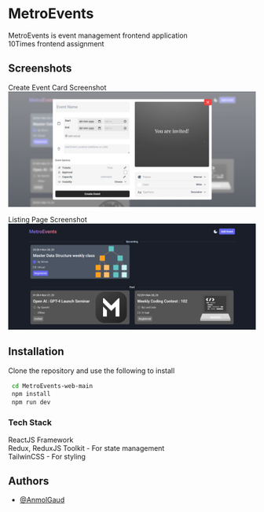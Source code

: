 
# MetroEvents
MetroEvents is event management frontend application  
10Times frontend assignment

## Screenshots
Create Event Card Screenshot
![Create Event Card](https://github.com/anmolgaud/MetroEvents-web-main/blob/main/Screenshots/EventCard.png?raw=true)

Listing Page Screenshot
![Listing Page](https://github.com/anmolgaud/MetroEvents-web-main/blob/main/Screenshots/ListingPage.png?raw=true)



## Installation
Clone the repository and use the following to install

```bash
 cd MetroEvents-web-main
 npm install
 npm run dev
```
    
### Tech Stack
ReactJS Framework  
Redux, ReduxJS Toolkit - For state management  
TailwinCSS - For styling




## Authors

- [@AnmolGaud](https://github.com/anmolgaud)

